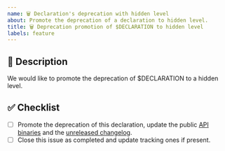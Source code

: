 ```yaml
---
name: 🗑️ Declaration's deprecation with hidden level
about: Promote the deprecation of a declaration to hidden level.
title: 🗑️ Deprecation promotion of $DECLARATION to hidden level
labels: feature
---
```


## 📝 Description

We would like to promote the deprecation of $DECLARATION to a hidden level.

<!-- Uncomment this section if your issue depends on another one.
## 🔗 Dependencies

This issue is blocked by the following ones:
- [ ] #ITEM
-->

## ✅ Checklist

- [ ] Promote the deprecation of this declaration, update the public [API binaries] and the [unreleased changelog].
- [ ] Close this issue as completed and update tracking ones if present.

[api binaries]: https://github.com/kotools/types/blob/main/CONTRIBUTING.md#checking-the-api-binaries
[unreleased changelog]: https://github.com/kotools/types/blob/main/CHANGELOG.md#unreleased
